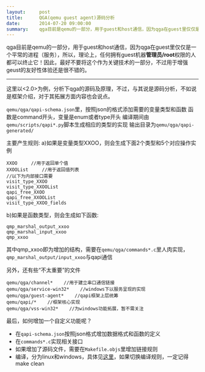 ```yaml
---
layout:     post
title:      QGA(qemu guest agent)源码分析
date:       2014-07-20 09:00:00
summary:    qga目前是qemu的一部分，用于guest和host通信，因为qga在guest里仅仅是一个平常的进程（服务），所以，理论上，任何拥有guest机器**管理员/root**权限的人都可以终止它！因此，最好不要将这个作为关键技术的一部分，不过用于增强geust的友好性体验还是很不错的
---
```


qga目前是qemu的一部分，用于guest和host通信，因为qga在guest里仅仅是一个平常的进程（服务），所以，理论上，任何拥有guest机器**管理员/root**权限的人都可以终止它！因此，最好不要将这个作为关键技术的一部分，不过用于增强geust的友好性体验还是很不错的。


----------

这里以<2.0>为例，分析下qga的源码及原理，不过，与其说是源码分析，不如说是框架介绍，对于其拓展方面内容也会说点。

`qemu/qga/qapi-schema.json`里，按照json的格式添加需要的变量类型和函数
函数是command开头，变量是enum或者type开头
编译期间由`qemu/scripts/qapi*.py`脚本生成相应的类型的实现
输出目录为`qemu/qga/qapi-generated/`

主要产生规则:
a)如果是变量类型XXOO，则会生成下面2个类型和5个对应操作实例

```
XXOO     //用于返回单个值
XXOOList     //用于返回值列表
//以下为内部接口需要
visit_type_XXOO
visit_type_XXOOList
qapi_free_XXOO
qapi_free_XXOOList
visit_type_XXOO_fields
```

b)如果是函数类型，则会生成如下函数:

```
qmp_marshal_output_xxoo
qmp_marshal_input_xxoo
qmp_xxoo
```

其中qmp_xxoo即为增加的结构，需要在`qemu/qga/commands*.c`里人肉实现，`qmp_marshal_output/input_xxoo`与qapi通信

另外，还有些“不太重要”的文件

```
qemu/qga/channel*    //用于建立串口通信链接
qemu/qga/service-win32*    //windows下以服务呈现的实现
qemu/qga/guest-agent*    //qapi框架上层统筹
qemu/qapi/*    //框架核心实现
qemu/qga/vss-win32*    //为windows功能拓展，暂不需关注
```

最后，如何增加一个自定义功能呢？

 - 在`qapi-schema.json`按照json格式增加数据格式和函数的定义
 - 在`commands*.c`实现相关接口
 - 如果增加了源码文件，需要在`Makefile.objs`里增加链接规则
 - 编译，分为linux和windows，具体见[这里][1]，如果切换编译规则，一定记得make clean


  [1]: http://wiki.qemu.org/Features/QAPI/GuestAgent
